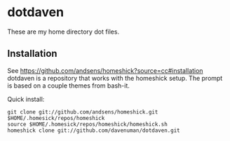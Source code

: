 dotdaven
========

These are my home directory dot files.

## Installation

See https://github.com/andsens/homeshick?source=cc#installation
dotdaven is a repository that works with the homeshick setup. The prompt is based on a couple themes from bash-it.

Quick install:

```
git clone git://github.com/andsens/homeshick.git $HOME/.homesick/repos/homeshick
source $HOME/.homesick/repos/homeshick/homeshick.sh
homeshick clone git://github.com/davenuman/dotdaven.git
```
